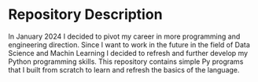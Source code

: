 # Repository Description
In January 2024 I decided to pivot my career in more programming and engineering direction.
Since I want to work in the future in the field of Data Science and Machin Learning I decided to refresh and further develop my Python programming skills.
This repository contains simple Py programs that I built from scratch to learn and refresh the basics of the language.
